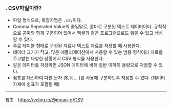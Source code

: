 ### . CSV파일이란?

- 파일 형식으로, 확장자명은 `.csv`이다.
- Comma Seperated Value의 줄임말로, 콤마로 구분된 텍스트 데이터이다. 규칙적으로 콤마와 함께 구분되어 있어서 엑셀과 같은 프로그램으로도 읽을 수 있고 생성할 수 있다.
- 주로 테이블 형태로 구성된 자료나 텍스트 자료를 저장할 때 사용한다.
- 데이터 크기가 작고, 많은 애플리케이션에서 사용할 수 있는 범용 형식이라 자료를 주고받는 다양한 상황에서 CSV 형식을 사용한다.
- 같은 데이터를 저장하면 JSON 데이터에 비해 절반 이하의 용량으로 저장할 수 있다.
- 쉼표를 대신하여 다른 문자 ($,%,…)를 사용해 구분하도록 지정할 수 있다. (데이터 자체에 쉼표가 포함될 때)










---
참조 -  https://velog.io/@mean-g/CSV